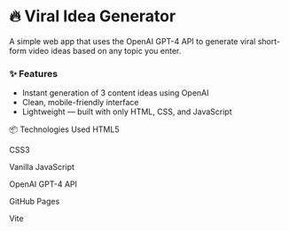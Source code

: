 # 🔥 Viral Idea Generator

A simple web app that uses the OpenAI GPT-4 API to generate viral short-form video ideas based on any topic you enter.

### ✨ Features
- Instant generation of 3 content ideas using OpenAI
- Clean, mobile-friendly interface
- Lightweight — built with only HTML, CSS, and JavaScript

📦 Technologies Used
HTML5

CSS3

Vanilla JavaScript

OpenAI GPT-4 API

GitHub Pages

Vite

